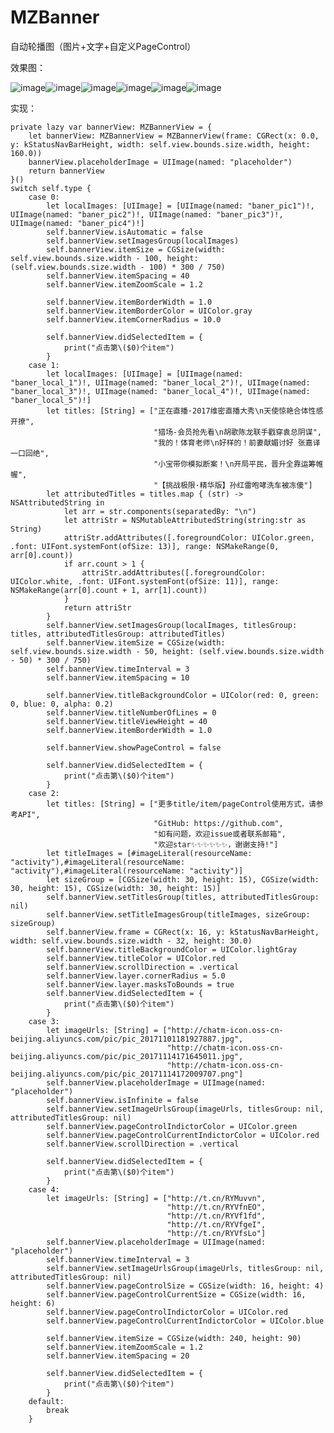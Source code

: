 # MZBanner

自动轮播图（图片+文字+自定义PageControl）

效果图：

![image](https://github.com/MrZhou1010/MZBanner/DemoImage/blob/master/demo1.png)![image](https://github.com/MrZhou1010/MZBanner/DemoImage/blob/master/demo2.png)![image](https://github.com/MrZhou1010/MZBanner/DemoImage/blob/master/demo3.png)![image](https://github.com/MrZhou1010/MZBanner/DemoImage/blob/master/demo4.png)![image](https://github.com/MrZhou1010/MZBanner/DemoImage/blob/master/demo5.png)![image](https://github.com/MrZhou1010/MZBanner/DemoImage/blob/master/demo6.png)

实现：

    private lazy var bannerView: MZBannerView = {
        let bannerView: MZBannerView = MZBannerView(frame: CGRect(x: 0.0, y: kStatusNavBarHeight, width: self.view.bounds.size.width, height: 160.0))
        bannerView.placeholderImage = UIImage(named: "placeholder")
        return bannerView
    }()
    switch self.type {
        case 0:
            let localImages: [UIImage] = [UIImage(named: "baner_pic1")!, UIImage(named: "baner_pic2")!, UIImage(named: "baner_pic3")!, UIImage(named: "baner_pic4")!]
            self.bannerView.isAutomatic = false
            self.bannerView.setImagesGroup(localImages)
            self.bannerView.itemSize = CGSize(width: self.view.bounds.size.width - 100, height: (self.view.bounds.size.width - 100) * 300 / 750)
            self.bannerView.itemSpacing = 40
            self.bannerView.itemZoomScale = 1.2
            
            self.bannerView.itemBorderWidth = 1.0
            self.bannerView.itemBorderColor = UIColor.gray
            self.bannerView.itemCornerRadius = 10.0
            
            self.bannerView.didSelectedItem = {
                print("点击第\($0)个item")
            }
        case 1:
            let localImages: [UIImage] = [UIImage(named: "baner_local_1")!, UIImage(named: "baner_local_2")!, UIImage(named: "baner_local_3")!, UIImage(named: "baner_local_4")!, UIImage(named: "baner_local_5")!]
            let titles: [String] = ["正在直播·2017维密直播大秀\n天使惊艳合体性感开撩",
                                    "猎场-会员抢先看\n胡歌陈龙联手戳穿袁总阴谋",
                                    "我的！体育老师\n好样的！前妻献媚讨好 张嘉译一口回绝",
                                    "小宝带你模拟断案！\n开局平民，晋升全靠运筹帷幄",
                                    "【挑战极限·精华版】孙红雷咆哮洗车被冻傻"]
            let attributedTitles = titles.map { (str) -> NSAttributedString in
                let arr = str.components(separatedBy: "\n")
                let attriStr = NSMutableAttributedString(string:str as String)
                attriStr.addAttributes([.foregroundColor: UIColor.green, .font: UIFont.systemFont(ofSize: 13)], range: NSMakeRange(0, arr[0].count))
                if arr.count > 1 {
                    attriStr.addAttributes([.foregroundColor: UIColor.white, .font: UIFont.systemFont(ofSize: 11)], range: NSMakeRange(arr[0].count + 1, arr[1].count))
                }
                return attriStr
            }
            self.bannerView.setImagesGroup(localImages, titlesGroup: titles, attributedTitlesGroup: attributedTitles)
            self.bannerView.itemSize = CGSize(width: self.view.bounds.size.width - 50, height: (self.view.bounds.size.width - 50) * 300 / 750)
            self.bannerView.timeInterval = 3
            self.bannerView.itemSpacing = 10
            
            self.bannerView.titleBackgroundColor = UIColor(red: 0, green: 0, blue: 0, alpha: 0.2)
            self.bannerView.titleNumberOfLines = 0
            self.bannerView.titleViewHeight = 40
            self.bannerView.itemBorderWidth = 1.0
            
            self.bannerView.showPageControl = false
            
            self.bannerView.didSelectedItem = {
                print("点击第\($0)个item")
            }
        case 2:
            let titles: [String] = ["更多title/item/pageControl使用方式，请参考API",
                                    "GitHub: https://github.com",
                                    "如有问题，欢迎issue或者联系邮箱",
                                    "欢迎star✨✨✨✨✨✨，谢谢支持!"]
            let titleImages = [#imageLiteral(resourceName: "activity"),#imageLiteral(resourceName: "activity"),#imageLiteral(resourceName: "activity")]
            let sizeGroup = [CGSize(width: 30, height: 15), CGSize(width: 30, height: 15), CGSize(width: 30, height: 15)]
            self.bannerView.setTitlesGroup(titles, attributedTitlesGroup: nil)
            self.bannerView.setTitleImagesGroup(titleImages, sizeGroup: sizeGroup)
            self.bannerView.frame = CGRect(x: 16, y: kStatusNavBarHeight, width: self.view.bounds.size.width - 32, height: 30.0)
            self.bannerView.titleBackgroundColor = UIColor.lightGray
            self.bannerView.titleColor = UIColor.red
            self.bannerView.scrollDirection = .vertical
            self.bannerView.layer.cornerRadius = 5.0
            self.bannerView.layer.masksToBounds = true
            self.bannerView.didSelectedItem = {
                print("点击第\($0)个item")
            }
        case 3:
            let imageUrls: [String] = ["http://chatm-icon.oss-cn-beijing.aliyuncs.com/pic/pic_20171101181927887.jpg",
                                       "http://chatm-icon.oss-cn-beijing.aliyuncs.com/pic/pic_20171114171645011.jpg",
                                       "http://chatm-icon.oss-cn-beijing.aliyuncs.com/pic/pic_20171114172009707.png"]
            self.bannerView.placeholderImage = UIImage(named: "placeholder")
            self.bannerView.isInfinite = false
            self.bannerView.setImageUrlsGroup(imageUrls, titlesGroup: nil, attributedTitlesGroup: nil)
            self.bannerView.pageControlIndictorColor = UIColor.green
            self.bannerView.pageControlCurrentIndictorColor = UIColor.red
            self.bannerView.scrollDirection = .vertical
            
            self.bannerView.didSelectedItem = {
                print("点击第\($0)个item")
            }
        case 4:
            let imageUrls: [String] = ["http://t.cn/RYMuvvn",
                                       "http://t.cn/RYVfnEO",
                                       "http://t.cn/RYVf1fd",
                                       "http://t.cn/RYVfgeI",
                                       "http://t.cn/RYVfsLo"]
            self.bannerView.placeholderImage = UIImage(named: "placeholder")
            self.bannerView.timeInterval = 3
            self.bannerView.setImageUrlsGroup(imageUrls, titlesGroup: nil, attributedTitlesGroup: nil)
            self.bannerView.pageControlSize = CGSize(width: 16, height: 4)
            self.bannerView.pageControlCurrentSize = CGSize(width: 16, height: 6)
            self.bannerView.pageControlIndictorColor = UIColor.red
            self.bannerView.pageControlCurrentIndictorColor = UIColor.blue
            
            self.bannerView.itemSize = CGSize(width: 240, height: 90)
            self.bannerView.itemZoomScale = 1.2
            self.bannerView.itemSpacing = 20
            
            self.bannerView.didSelectedItem = {
                print("点击第\($0)个item")
            }
        default:
            break
        }
